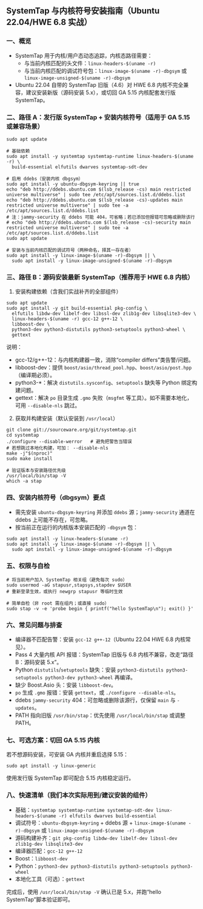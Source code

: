## SystemTap 与内核符号安装指南（Ubuntu 22.04/HWE 6.8 实战）

### 一、概览
- SystemTap 用于内核/用户态动态追踪，内核态路径需要：
  - 与当前内核匹配的头文件：`linux-headers-$(uname -r)`
  - 与当前内核匹配的调试符号包：`linux-image-$(uname -r)-dbgsym` 或 `linux-image-unsigned-$(uname -r)-dbgsym`
- Ubuntu 22.04 自带的 SystemTap 旧版（4.6）对 HWE 6.8 内核不完全兼容，建议安装新版（源码安装 5.x），或切回 GA 5.15 内核配套发行版 SystemTap。

### 二、路径 A：发行版 SystemTap + 安装内核符号（适用于 GA 5.15 或兼容场景）
```
sudo apt update

# 基础依赖
sudo apt install -y systemtap systemtap-runtime linux-headers-$(uname -r) \
  build-essential elfutils dwarves systemtap-sdt-dev

# 启用 ddebs（安装内核 dbgsym）
sudo apt install -y ubuntu-dbgsym-keyring || true
echo "deb http://ddebs.ubuntu.com $(lsb_release -cs) main restricted universe multiverse" | sudo tee /etc/apt/sources.list.d/ddebs.list
echo "deb http://ddebs.ubuntu.com $(lsb_release -cs)-updates main restricted universe multiverse" | sudo tee -a /etc/apt/sources.list.d/ddebs.list
# 注：jammy-security 在 ddebs 可能 404，可省略；若已添加但报错可忽略或删除该行
# echo "deb http://ddebs.ubuntu.com $(lsb_release -cs)-security main restricted universe multiverse" | sudo tee -a /etc/apt/sources.list.d/ddebs.list
sudo apt update

# 安装与当前内核匹配的调试符号（两种命名，择其一存在者）
sudo apt install -y linux-image-$(uname -r)-dbgsym || \
  sudo apt install -y linux-image-unsigned-$(uname -r)-dbgsym
```

### 三、路径 B：源码安装最新 SystemTap（推荐用于 HWE 6.8 内核）
1) 安装构建依赖（含我们实战补齐的全部组件）
```
sudo apt update
sudo apt install -y git build-essential pkg-config \
  elfutils libdw-dev libelf-dev libssl-dev zlib1g-dev libsqlite3-dev \
  linux-headers-$(uname -r) gcc-12 g++-12 \
  libboost-dev \
  python3-dev python3-distutils python3-setuptools python3-wheel \
  gettext
```
说明：
- gcc-12/g++-12：与内核构建器一致，消除“compiler differs”类告警/问题。
- libboost-dev：提供 `boost/asio/thread_pool.hpp`、`boost/asio/post.hpp`（编译期必须）。
- python3-*：解决 `distutils.sysconfig`、`setuptools` 缺失等 Python 绑定构建问题。
- gettext：解决 `po` 目录生成 `.gmo` 失败（`msgfmt` 等工具）。如不需要本地化，可用 `--disable-nls` 跳过。

2) 获取并构建安装（默认安装到 `/usr/local`）
```
git clone git://sourceware.org/git/systemtap.git
cd systemtap
./configure --disable-werror   # 避免把警告当错误
# 若想跳过本地化构建，可加： --disable-nls
make -j"$(nproc)"
sudo make install

# 验证版本与安装路径优先级
/usr/local/bin/stap -V
which -a stap
```

### 四、安装内核符号（dbgsym）要点
- 需先安装 `ubuntu-dbgsym-keyring` 并添加 `ddebs` 源；`jammy-security` 通道在 ddebs 上可能不存在，可忽略。
- 按当前正在运行的内核版本安装匹配的 `-dbgsym` 包：
```
sudo apt install -y linux-headers-$(uname -r)
sudo apt install -y linux-image-$(uname -r)-dbgsym || \
  sudo apt install -y linux-image-unsigned-$(uname -r)-dbgsym
```

### 五、权限与自检
```
# 将当前用户加入 SystemTap 相关组（避免每次 sudo）
sudo usermod -aG stapusr,stapsys,stapdev $USER
# 重新登录生效，或执行 newgrp stapusr 等临时生效

# 简单自检（非 root 需在组内；或直接 sudo）
sudo stap -v -e 'probe begin { printf("hello SystemTap\n"); exit() }'
```

### 六、常见问题与排查
- 编译器不匹配告警：安装 `gcc-12 g++-12`（Ubuntu 22.04 HWE 6.8 内核常见）。
- Pass 4 大量内核 API 报错：SystemTap 旧版与 6.8 内核不兼容，改走“路径 B：源码安装 5.x”。
- Python `distutils`/`setuptools` 缺失：安装 `python3-distutils python3-setuptools python3-dev python3-wheel` 再编译。
- 缺少 Boost.Asio 头：安装 `libboost-dev`。
- `po` 生成 `.gmo` 报错：安装 `gettext`，或 `./configure --disable-nls`。
- ddebs `jammy-security` 404：可忽略或删除该源行，仅保留 `main` 与 `-updates`。
- PATH 指向旧版 `/usr/bin/stap`：优先使用 `/usr/local/bin/stap` 或调整 PATH。

### 七、可选方案：切回 GA 5.15 内核
若不想源码安装，可安装 GA 内核并重启选择 5.15：
```
sudo apt install -y linux-generic
```
使用发行版 SystemTap 即可配合 5.15 内核稳定运行。

### 八、快速清单（我们本次实际用到/建议安装的组件）
- 基础：`systemtap systemtap-runtime systemtap-sdt-dev linux-headers-$(uname -r) elfutils dwarves build-essential`
- 调试符号：`ubuntu-dbgsym-keyring` + ddebs 源 + `linux-image-$(uname -r)-dbgsym` 或 `linux-image-unsigned-$(uname -r)-dbgsym`
- 源码构建补齐：`git pkg-config libdw-dev libelf-dev libssl-dev zlib1g-dev libsqlite3-dev`
- 编译器匹配：`gcc-12 g++-12`
- Boost：`libboost-dev`
- Python：`python3-dev python3-distutils python3-setuptools python3-wheel`
- 本地化工具（可选）：`gettext`

完成后，使用 `/usr/local/bin/stap -V` 确认已是 5.x，并跑“hello SystemTap”脚本验证即可。